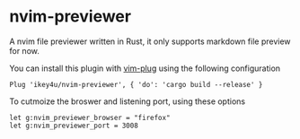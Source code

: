 # nvim-previewer

A nvim file previewer written in Rust, it only supports markdown file preview for now.

You can install this plugin with [vim-plug](https://github.com/junegunn/vim-plug) using the following
configuration

    Plug 'ikey4u/nvim-previewer', { 'do': 'cargo build --release' }

To cutmoize the broswer and listening port, using these options

    let g:nvim_previewer_browser = "firefox"
    let g:nvim_previewer_port = 3008
